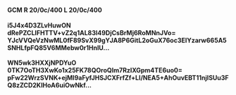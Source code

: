 #### GCM R 20/0c/400 L 20/0c/400
**i5J4x4D3ZLvHuwON**<br/>**dRePZCLIFHTTV+vZ2q1AL83l49DjCsBrMj6RoMNnJVo=**<br/>**YJcVVQeVzNwML0fF89SvX99gYJA8P6GitL2oGuX76oc3EIYzarw665A5SNHLfpFQ85V6MMebw0r1HnlU...**<br/><br/>
**WN5wk3HXXjNPDYuO**<br/>**0TK7OoTH3XwKo1x25FK78QOroQlm7RzlXGpm4TE6uo0=**<br/>**pFw22WrzSVNK+ejMI9aFyfJHSJCXFrfZf+LI/NEA5+AhOuvEBT11njISUu3FQ8zZCD2KIHoA6uiOwNkf...**